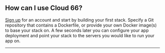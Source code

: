## How can I use Cloud 66?

[Sign up](http://app.cloud66.com/users/sign_up) for an account and start by building your first stack. Specify a Git repository that contains a Dockerfile, or provide your own Docker image(s) to base your stack on. A few seconds later you can configure your app deployment and point your stack to the servers you would like to run your app on.

* * *

